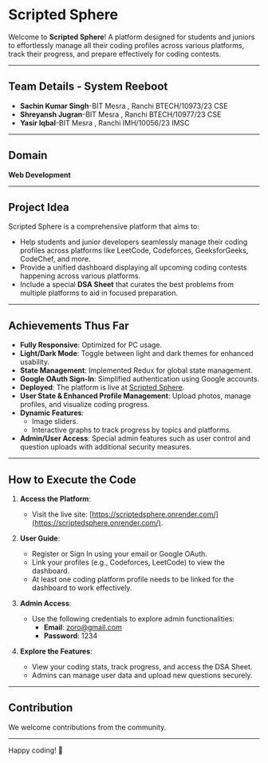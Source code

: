 # Scripted Sphere

Welcome to **Scripted Sphere**! A platform designed for students and juniors to effortlessly manage all their coding profiles across various platforms, track their progress, and prepare effectively for coding contests.

---

## Team Details - System Reeboot

- **Sachin Kumar Singh**-BIT Mesra , Ranchi BTECH/10973/23 CSE
- **Shreyansh Jugran**-BIT Mesra , Ranchi BTECH/10977/23 CSE
- **Yasir Iqbal**-BIT Mesra , Ranchi IMH/10056/23 IMSC

---

## Domain

**Web Development**

---

## Project Idea

Scripted Sphere is a comprehensive platform that aims to:
- Help students and junior developers seamlessly manage their coding profiles across platforms like LeetCode, Codeforces, GeeksforGeeks, CodeChef, and more.
- Provide a unified dashboard displaying all upcoming coding contests happening across various platforms.
- Include a special **DSA Sheet** that curates the best problems from multiple platforms to aid in focused preparation.

---

## Achievements Thus Far

- **Fully Responsive**: Optimized for PC usage.
- **Light/Dark Mode**: Toggle between light and dark themes for enhanced usability.
- **State Management**: Implemented Redux for global state management.
- **Google OAuth Sign-In**: Simplified authentication using Google accounts.
- **Deployed**: The platform is live at [Scripted Sphere](https://scriptedsphere.onrender.com/).
- **User State & Enhanced Profile Management**: Upload photos, manage profiles, and visualize coding progress.
- **Dynamic Features**:
  - Image sliders.
  - Interactive graphs to track progress by topics and platforms.
- **Admin/User Access**: Special admin features such as user control and question uploads with additional security measures.

---

## How to Execute the Code

1. **Access the Platform**:
   - Visit the live site: [https://scriptedsphere.onrender.com/](https://scriptedsphere.onrender.com/).

2. **User Guide**:
   - Register or Sign In using your email or Google OAuth.
   - Link your profiles (e.g., Codeforces, LeetCode) to view the dashboard.
   - At least one coding platform profile needs to be linked for the dashboard to work effectively.

3. **Admin Access**:
   - Use the following credentials to explore admin functionalities:
     - **Email**: zoro@gmail.com
     - **Password**: 1234

4. **Explore the Features**:
   - View your coding stats, track progress, and access the DSA Sheet.
   - Admins can manage user data and upload new questions securely.

---

## Contribution

We welcome contributions from the community. 

---

Happy coding! 🎉

